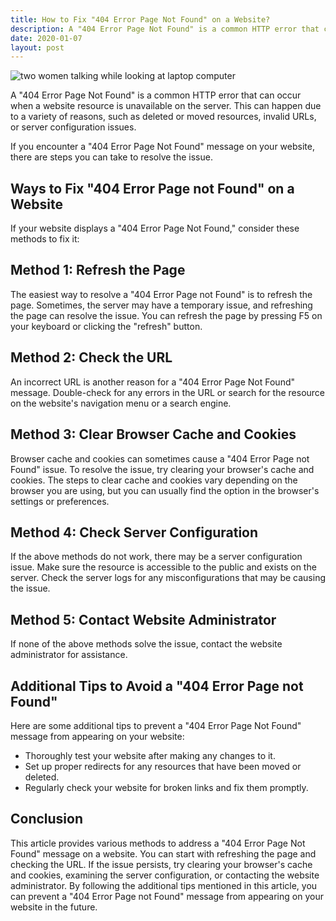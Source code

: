 ```yaml
---
title: How to Fix "404 Error Page Not Found" on a Website?
description: A "404 Error Page Not Found" is a common HTTP error that can occur when a website resource is unavailable on the server. This can happen due to a variety of reasons, such as deleted or moved resources, invalid URLs, or server configuration issues.
date: 2020-01-07
layout: post
---
```


<article>
  <img alt="two women talking while looking at laptop computer" src="https://images.unsplash.com/photo-1527689368864-3a821dbccc34?crop=entropy&amp;cs=tinysrgb&amp;fit=max&amp;fm=jpg&amp;ixid=Mnw0NDU0NTZ8MHwxfHNlYXJjaHwxfHxIb3clMjB0byUyMEZpeCUyMCUyMjQwNCUyMEVycm9yJTIwUGFnZSUyMG5vdCUyMEZvdW5kJTIyJTIwb24lMjBhJTIwV2Vic2l0ZSUzRnxlbnwwfDB8fHwxNjgzNjYwODk4&amp;ixlib=rb-4.0.3&amp;q=80&amp;w=1080"/>
  <p>A "404 Error Page Not Found" is a common HTTP error that can occur when a website resource is unavailable on the server. This can happen due to a variety of reasons, such as deleted or moved resources, invalid URLs, or server configuration issues.</p>
  <p>If you encounter a "404 Error Page Not Found" message on your website, there are steps you can take to resolve the issue.</p>
  <h2>Ways to Fix "404 Error Page not Found" on a Website</h2>
  <p>If your website displays a "404 Error Page Not Found," consider these methods to fix it:</p>
  <h2>Method 1: Refresh the Page</h2>
  <p>The easiest way to resolve a "404 Error Page not Found" is to refresh the page. Sometimes, the server may have a temporary issue, and refreshing the page can resolve the issue. You can refresh the page by pressing F5 on your keyboard or clicking the "refresh" button.</p>
  <h2>Method 2: Check the URL</h2>
  <p>An incorrect URL is another reason for a "404 Error Page Not Found" message. Double-check for any errors in the URL or search for the resource on the website's navigation menu or a search engine.</p>
  <h2>Method 3: Clear Browser Cache and Cookies</h2>
  <p>Browser cache and cookies can sometimes cause a "404 Error Page not Found" issue. To resolve the issue, try clearing your browser's cache and cookies. The steps to clear cache and cookies vary depending on the browser you are using, but you can usually find the option in the browser's settings or preferences.</p>
  <h2>Method 4: Check Server Configuration</h2>
  <p>If the above methods do not work, there may be a server configuration issue. Make sure the resource is accessible to the public and exists on the server. Check the server logs for any misconfigurations that may be causing the issue.</p>
  <h2>Method 5: Contact Website Administrator</h2>
  <p>If none of the above methods solve the issue, contact the website administrator for assistance.</p>
  <h2>Additional Tips to Avoid a "404 Error Page not Found"</h2>
  <p>Here are some additional tips to prevent a "404 Error Page Not Found" message from appearing on your website:</p>
  <ul>
    <li>Thoroughly test your website after making any changes to it.</li>
    <li>Set up proper redirects for any resources that have been moved or deleted.</li>
    <li>Regularly check your website for broken links and fix them promptly.</li>
  </ul>
  <h2>Conclusion</h2>
  <p>This article provides various methods to address a "404 Error Page Not Found" message on a website. You can start with refreshing the page and checking the URL. If the issue persists, try clearing your browser's cache and cookies, examining the server configuration, or contacting the website administrator. By following the additional tips mentioned in this article, you can prevent a "404 Error Page not Found" message from appearing on your website in the future.</p>
</article>

